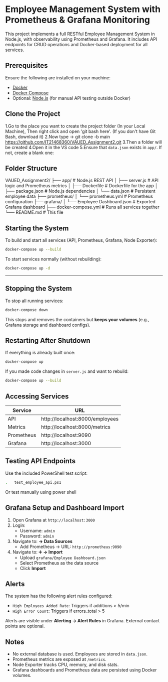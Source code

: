 # Employee Management System with Prometheus & Grafana Monitoring

This project implements a full RESTful Employee Management System in Node.js, with observability using Prometheus and Grafana. It includes API endpoints for CRUD operations and Docker-based deployment for all services.


## Prerequisites

Ensure the following are installed on your machine:

- [Docker](https://www.docker.com/products/docker-desktop)
- [Docker Compose](https://docs.docker.com/compose/install/)
- Optional: [Node.js](https://nodejs.org/) (for manual API testing outside Docker)


## Clone the Project

1.Go to the place you want to create the project folder (In your Local Machine), Then right click and open 'git bash here'. (If you don't have Git Bash, download it)
2.Now type -> git clone -b main https://github.com/IT21468360/VAUED_Assignment2.git
3.Then a folder will be created
4.Open it in the VS code
5.Ensure that `data.json` exists in `app/`. If not, create a blank one:


## Folder Structure

VAUED_Assignment2/
├── app/                        # Node.js REST API
│   ├── server.js               # API logic and Prometheus metrics
│   ├── Dockerfile              # Dockerfile for the app
│   ├── package.json            # Node.js dependencies
│   └── data.json               # Persistent employee data
├── prometheus/
│   └── prometheus.yml          # Prometheus configuration
├── grafana/
│   └── Employee Dashboard.json         # Exported Grafana dashboard
├── docker-compose.yml          # Runs all services together
└── README.md                   # This file



## Starting the System

To build and start all services (API, Prometheus, Grafana, Node Exporter):

```bash
docker-compose up --build
```

To start services normally (without rebuilding):

```bash
docker-compose up -d
```

---

## Stopping the System

To stop all running services:

```bash
docker-compose down
```

This stops and removes the containers but **keeps your volumes** (e.g., Grafana storage and dashboard configs).


##  Restarting After Shutdown

If everything is already built once:

```bash
docker-compose up
```

If you made code changes in `server.js` and want to rebuild:

```bash
docker-compose up --build
```

## Accessing Services

| Service     | URL                            |
|-------------|---------------------------------|
| API         | http://localhost:8000/employees |
| Metrics     | http://localhost:8000/metrics   |
| Prometheus  | http://localhost:9090           |
| Grafana     | http://localhost:3000           |


## Testing API Endpoints

Use the included PowerShell test script:

```bash
.	test_employee_api.ps1
```

Or test manually using power shell


## Grafana Setup and Dashboard Import

1. Open Grafana at `http://localhost:3000`
2. Login:
   - Username: `admin`
   - Password: `admin`
3. Navigate to: **→ Data Sources**
   - Add Prometheus → URL: `http://prometheus:9090`
4. Navigate to: ➕ **→ Import**
   - Upload `grafana/Employee Dashboard.json`
   - Select Prometheus as the data source
   - Click **Import**

## Alerts

The system has the following alert rules configured:

- `High Employees Added Rate`: Triggers if additions > 5/min
- `High Error Count`: Triggers if errors_total > 5

Alerts are visible under **Alerting → Alert Rules** in Grafana. External contact points are optional.


## Notes

- No external database is used. Employees are stored in `data.json`.
- Prometheus metrics are exposed at `/metrics`.
- Node Exporter tracks CPU, memory, and disk stats.
- Grafana dashboards and Prometheus data are persisted using Docker volumes.

